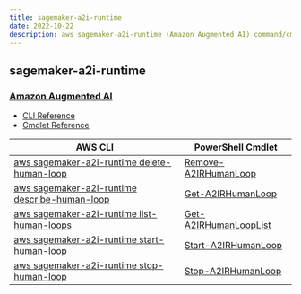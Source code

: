 ```yaml
---
title: sagemaker-a2i-runtime
date: 2022-10-22
description: aws sagemaker-a2i-runtime (Amazon Augmented AI) command/cmdlet list.
---
```


## sagemaker-a2i-runtime

### [Amazon Augmented AI](https://aws.amazon.com/augmented-ai/)

* [CLI Reference](https://docs.aws.amazon.com/cli/latest/reference/sagemaker-a2i-runtime/index.html)
* [Cmdlet Reference](https://docs.aws.amazon.com/powershell/latest/reference/items/AugmentedAIRuntime_cmdlets.html)

|AWS CLI|PowerShell Cmdlet|
|----|----|
|[aws sagemaker-a2i-runtime delete-human-loop](https://docs.aws.amazon.com/cli/latest/reference/sagemaker-a2i-runtime/delete-human-loop.html)|[Remove-A2IRHumanLoop](https://docs.aws.amazon.com/powershell/latest/reference/items/Remove-A2IRHumanLoop.html)|
|[aws sagemaker-a2i-runtime describe-human-loop](https://docs.aws.amazon.com/cli/latest/reference/sagemaker-a2i-runtime/describe-human-loop.html)|[Get-A2IRHumanLoop](https://docs.aws.amazon.com/powershell/latest/reference/items/Get-A2IRHumanLoop.html)|
|[aws sagemaker-a2i-runtime list-human-loops](https://docs.aws.amazon.com/cli/latest/reference/sagemaker-a2i-runtime/list-human-loops.html)|[Get-A2IRHumanLoopList](https://docs.aws.amazon.com/powershell/latest/reference/items/Get-A2IRHumanLoopList.html)|
|[aws sagemaker-a2i-runtime start-human-loop](https://docs.aws.amazon.com/cli/latest/reference/sagemaker-a2i-runtime/start-human-loop.html)|[Start-A2IRHumanLoop](https://docs.aws.amazon.com/powershell/latest/reference/items/Start-A2IRHumanLoop.html)|
|[aws sagemaker-a2i-runtime stop-human-loop](https://docs.aws.amazon.com/cli/latest/reference/sagemaker-a2i-runtime/stop-human-loop.html)|[Stop-A2IRHumanLoop](https://docs.aws.amazon.com/powershell/latest/reference/items/Stop-A2IRHumanLoop.html)|


